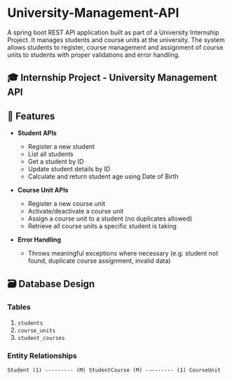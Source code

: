 # University-Management-API
A spring boot REST API application built as part of a University Internship Project. It manages students and course units at the university. The system allows students to register, course management and assignment of course units to students with proper validations and error handling.

## 🎓 Internship Project - University Management API

## 🚀 Features

- **Student APIs**
  - Register a new student
  - List all students
  - Get a student by ID
  - Update student details by ID
  - Calculate and return student age using Date of Birth

- **Course Unit APIs**
  - Register a new course unit
  - Activate/deactivate a course unit
  - Assign a course unit to a student (no duplicates allowed)
  - Retrieve all course units a specific student is taking

- **Error Handling**
  - Throws meaningful exceptions where necessary (e.g. student not found, duplicate course assignment, invalid data)

## 🗃️ Database Design

### Tables

1. `students`
2. `course_units`
3. `student_courses` 

### Entity Relationships

```text
Student (1) --------- (M) StudentCourse (M) --------- (1) CourseUnit
